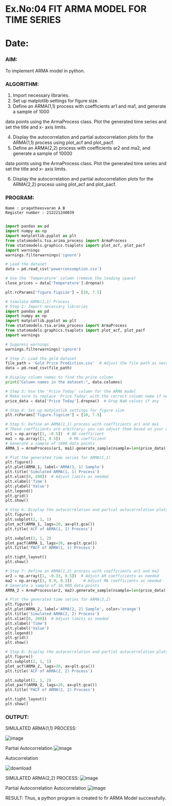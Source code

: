 # Ex.No:04   FIT ARMA MODEL FOR TIME SERIES

# Date: 


### AIM:
To implement ARMA model in python.
### ALGORITHM:
1. Import necessary libraries.
2. Set up matplotlib settings for figure size.
3. Define an ARMA(1,1) process with coefficients ar1 and ma1, and generate a sample of 1000

data points using the ArmaProcess class. Plot the generated time series and set the title and x-
axis limits.

4. Display the autocorrelation and partial autocorrelation plots for the ARMA(1,1) process using
plot_acf and plot_pacf.
5. Define an ARMA(2,2) process with coefficients ar2 and ma2, and generate a sample of 10000

data points using the ArmaProcess class. Plot the generated time series and set the title and x-
axis limits.

6. Display the autocorrelation and partial autocorrelation plots for the ARMA(2,2) process using
plot_acf and plot_pacf.
### PROGRAM:
```
Name : pragatheesvaran A B
Register number : 212221240039
```
```python

import pandas as pd
import numpy as np
import matplotlib.pyplot as plt
from statsmodels.tsa.arima_process import ArmaProcess
from statsmodels.graphics.tsaplots import plot_acf, plot_pacf
import warnings
warnings.filterwarnings('ignore')

# Load the dataset
data = pd.read_csv('powerconsumption.csv')

# Use the 'Temperature' column (remove the leading space)
close_prices = data['Temperature'].dropna()

plt.rcParams['figure.figsize'] = [10, 7.5]

# Simulate ARMA(1,1) Process
# Step 1: Import necessary libraries
import pandas as pd
import numpy as np
import matplotlib.pyplot as plt
from statsmodels.tsa.arima_process import ArmaProcess
from statsmodels.graphics.tsaplots import plot_acf, plot_pacf
import warnings

# Suppress warnings
warnings.filterwarnings('ignore')

# Step 2: Load the gold dataset
file_path = 'Gold Price Prediction.csv'  # Adjust the file path as necessary
data = pd.read_csv(file_path)

# Display column names to find the price column
print("Column names in the dataset:", data.columns)

# Step 3: Use the 'Price Today' column for the ARMA model
# Make sure to replace 'Price Today' with the correct column name if needed
price_data = data['Price Today'].dropna()  # Drop NaN values if any

# Step 4: Set up matplotlib settings for figure size
plt.rcParams['figure.figsize'] = [10, 7.5]

# Step 5: Define an ARMA(1,1) process with coefficients ar1 and ma1
# These coefficients are arbitrary; you can adjust them based on your analysis
ar1 = np.array([1, -0.5])  # AR coefficient
ma1 = np.array([1, 0.5])    # MA coefficient
# Generate a sample of 1000 data points
ARMA_1 = ArmaProcess(ar1, ma1).generate_sample(nsample=len(price_data))

# Plot the generated time series for ARMA(1,1)
plt.figure()
plt.plot(ARMA_1, label='ARMA(1, 1) Sample')
plt.title('Simulated ARMA(1, 1) Process')
plt.xlim([0, 200])  # Adjust limits as needed
plt.xlabel('Time')
plt.ylabel('Value')
plt.legend()
plt.grid()
plt.show()

# Step 6: Display the autocorrelation and partial autocorrelation plots for ARMA(1,1)
plt.figure()
plt.subplot(2, 1, 1)
plot_acf(ARMA_1, lags=20, ax=plt.gca())
plt.title('ACF of ARMA(1, 1) Process')

plt.subplot(2, 1, 2)
plot_pacf(ARMA_1, lags=20, ax=plt.gca())
plt.title('PACF of ARMA(1, 1) Process')

plt.tight_layout()
plt.show()

# Step 7: Define an ARMA(2,2) process with coefficients ar2 and ma2
ar2 = np.array([1, -0.33, 0.5])  # Adjust AR coefficients as needed
ma2 = np.array([1, 0.9, 0.3])     # Adjust MA coefficients as needed
# Generate a sample of 10,000 data points
ARMA_2 = ArmaProcess(ar2, ma2).generate_sample(nsample=len(price_data) * 10)

# Plot the generated time series for ARMA(2,2)
plt.figure()
plt.plot(ARMA_2, label='ARMA(2, 2) Sample', color='orange')
plt.title('Simulated ARMA(2, 2) Process')
plt.xlim([0, 200])  # Adjust limits as needed
plt.xlabel('Time')
plt.ylabel('Value')
plt.legend()
plt.grid()
plt.show()

# Step 8: Display the autocorrelation and partial autocorrelation plots for ARMA(2,2)
plt.figure()
plt.subplot(2, 1, 1)
plot_acf(ARMA_2, lags=20, ax=plt.gca())
plt.title('ACF of ARMA(2, 2) Process')

plt.subplot(2, 1, 2)
plot_pacf(ARMA_2, lags=20, ax=plt.gca())
plt.title('PACF of ARMA(2, 2) Process')

plt.tight_layout()
plt.show()


```

### OUTPUT:
SIMULATED ARMA(1,1) PROCESS:

![image](https://github.com/user-attachments/assets/139f1730-3b6e-41bf-acde-78af25cfefe5)



Partial Autocorrelation
![image](https://github.com/user-attachments/assets/751cd234-e89a-4cf6-8ef6-92233363a38e)


Autocorrelation

![download](https://github.com/user-attachments/assets/027ecf0d-41a8-4a38-b1f7-a9b043e32307)



SIMULATED ARMA(2,2) PROCESS:
![image](https://github.com/user-attachments/assets/74ee7bed-6d22-44a7-b00e-e8b24f767e38)



Partial Autocorrelation
Autocorrelation
![image](https://github.com/user-attachments/assets/fb540096-6cd3-445c-8237-12144874a72c)


RESULT:
Thus, a python program is created to fir ARMA Model successfully.

